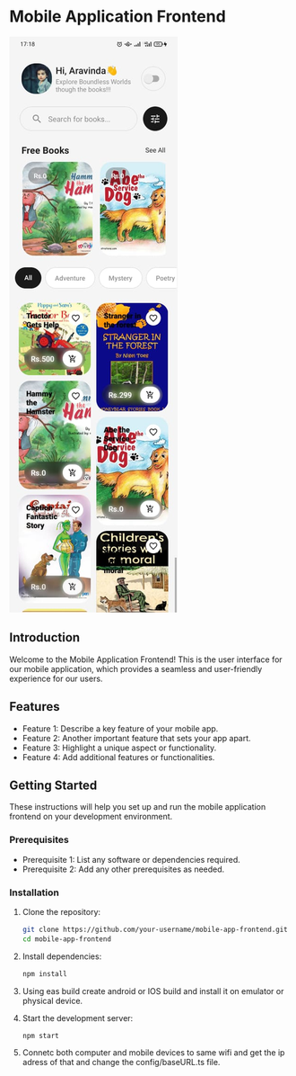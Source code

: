 # Mobile Application Frontend

![App Screenshot](assets/Home_Page.jpg)

## Introduction

Welcome to the Mobile Application Frontend! This is the user interface for our mobile application, which provides a seamless and user-friendly experience for our users.

## Features

- Feature 1: Describe a key feature of your mobile app.
- Feature 2: Another important feature that sets your app apart.
- Feature 3: Highlight a unique aspect or functionality.
- Feature 4: Add additional features or functionalities.

## Getting Started

These instructions will help you set up and run the mobile application frontend on your development environment.

### Prerequisites

- Prerequisite 1: List any software or dependencies required.
- Prerequisite 2: Add any other prerequisites as needed.

### Installation

1. Clone the repository:

   ```bash
   git clone https://github.com/your-username/mobile-app-frontend.git
   cd mobile-app-frontend
2. Install dependencies:
   ```bash
   npm install
3. Using eas build create android or IOS build and install it on emulator or physical device.
4. Start the development server:
   ```bash
   npm start
5. Connetc both computer and mobile devices to same wifi and get the ip adress of that and change the config/baseURL.ts file.
   
